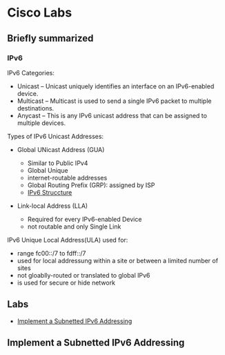# Cisco Labs

## Briefly summarized
### IPv6
IPv6 Categories:
- Unicast – Unicast uniquely identifies an interface on an IPv6-enabled device.
- Multicast – Multicast is used to send a single IPv6 packet to multiple destinations.
- Anycast – This is any IPv6 unicast address that can be assigned to multiple devices.

Types of IPv6 Unicast Addresses:
- Global UNicast Address (GUA)
    - Similar to Public IPv4
    - Global Unique
    - internet-routable addresses
    - Global Routing Prefix (GRP): assigned by ISP
    - [IPv6 Struccture](/Cisco/Labs/Bilder/IPv6_structure.png)

- Link-local Address (LLA)
    - Required for every IPv6-enabled Device
    - not routable and only Single Link

IPv6 Unique Local Address(ULA) used for:
- range fc00::/7 to fdff::/7
- used for local addressung within a site or between a limited number of sites
- not gloablly-routed or translated to global IPv6
- is used for secure or hide network



## Labs
-  [Implement a Subnetted IPv6 Addressing](#implement-a-subnetted-ipv6-addressing)


## Implement a Subnetted IPv6 Addressing
